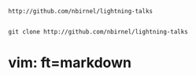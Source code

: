 




    http://github.com/nbirnel/lightning-talks


    git clone http://github.com/nbirnel/lightning-talks





























































# vim: ft=markdown

